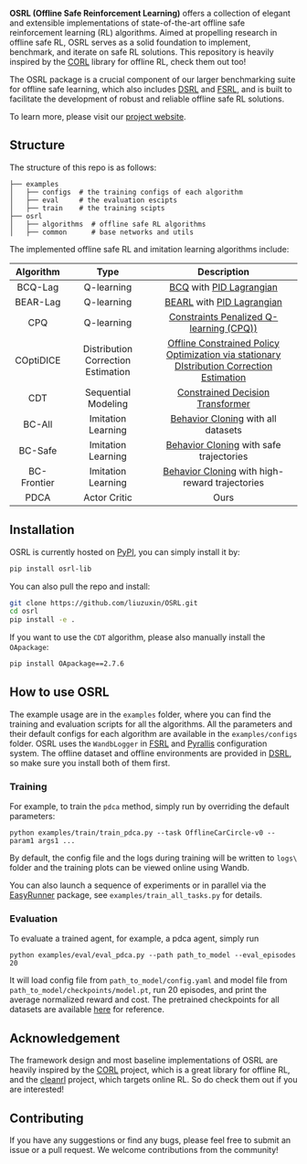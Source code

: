**OSRL (Offline Safe Reinforcement Learning)** offers a collection of elegant and extensible implementations of state-of-the-art offline safe reinforcement learning (RL) algorithms. Aimed at propelling research in offline safe RL, OSRL serves as a solid foundation to implement, benchmark, and iterate on safe RL solutions. This repository is heavily inspired by the [CORL](https://github.com/corl-team/CORL) library for offline RL, check them out too!

The OSRL package is a crucial component of our larger benchmarking suite for offline safe learning, which also includes [DSRL](https://github.com/liuzuxin/DSRL) and [FSRL](https://github.com/liuzuxin/FSRL), and is built to facilitate the development of robust and reliable offline safe RL solutions.

To learn more, please visit our [project website](http://www.offline-saferl.org).

## Structure
The structure of this repo is as follows:
```
├── examples
│   ├── configs  # the training configs of each algorithm
│   ├── eval     # the evaluation escipts
│   ├── train    # the training scipts
├── osrl
│   ├── algorithms  # offline safe RL algorithms
│   ├── common      # base networks and utils
```
The implemented offline safe RL and imitation learning algorithms include:

| Algorithm           | Type           | Description           |
|:-------------------:|:-----------------:|:------------------------:|
| BCQ-Lag             | Q-learning           | [BCQ](https://arxiv.org/pdf/1812.02900.pdf) with [PID Lagrangian](https://arxiv.org/abs/2007.03964) |
| BEAR-Lag            | Q-learning           | [BEARL](https://arxiv.org/abs/1906.00949) with [PID Lagrangian](https://arxiv.org/abs/2007.03964)   |
| CPQ                 | Q-learning           | [Constraints Penalized Q-learning (CPQ))](https://arxiv.org/abs/2107.09003) |
| COptiDICE           | Distribution Correction Estimation           | [Offline Constrained Policy Optimization via stationary DIstribution Correction Estimation](https://arxiv.org/abs/2204.08957) |
| CDT                 | Sequential Modeling | [Constrained Decision Transformer](https://arxiv.org/abs/2302.07351) |
| BC-All                 | Imitation Learning | [Behavior Cloning](https://arxiv.org/abs/2302.07351) with all datasets |
| BC-Safe                 | Imitation Learning | [Behavior Cloning](https://arxiv.org/abs/2302.07351) with safe trajectories |
| BC-Frontier                 | Imitation Learning | [Behavior Cloning](https://arxiv.org/abs/2302.07351) with high-reward trajectories |
| PDCA                | Actor Critic | Ours |


## Installation

OSRL is currently hosted on [PyPI](https://pypi.org/project/osrl-lib), you can simply install it by:

```bash
pip install osrl-lib
```

You can also pull the repo and install:
```bash
git clone https://github.com/liuzuxin/OSRL.git
cd osrl
pip install -e .
```

If you want to use the `CDT` algorithm, please also manually install the `OApackage`:
```bash
pip install OApackage==2.7.6
```

## How to use OSRL

The example usage are in the `examples` folder, where you can find the training and evaluation scripts for all the algorithms. 
All the parameters and their default configs for each algorithm are available in the `examples/configs` folder. 
OSRL uses the `WandbLogger` in [FSRL](https://github.com/liuzuxin/FSRL) and [Pyrallis](https://github.com/eladrich/pyrallis) configuration system. The offline dataset and offline environments are provided in [DSRL](https://github.com/liuzuxin/DSRL), so make sure you install both of them first.

### Training
For example, to train the `pdca` method, simply run by overriding the default parameters:

```shell
python examples/train/train_pdca.py --task OfflineCarCircle-v0 --param1 args1 ...
```
By default, the config file and the logs during training will be written to `logs\` folder and the training plots can be viewed online using Wandb.

You can also launch a sequence of experiments or in parallel via the [EasyRunner](https://github.com/liuzuxin/easy-runner) package, see `examples/train_all_tasks.py` for details.

### Evaluation
To evaluate a trained agent, for example, a pdca agent, simply run
```shell
python examples/eval/eval_pdca.py --path path_to_model --eval_episodes 20
```
It will load config file from `path_to_model/config.yaml` and model file from `path_to_model/checkpoints/model.pt`, run 20 episodes, and print the average normalized reward and cost. The pretrained checkpoints for all datasets are available [here](https://drive.google.com/drive/folders/1lZmw2NVNR4YGUdrkih9o3rTMDrWCI_jw?usp=sharing) for reference.

## Acknowledgement

The framework design and most baseline implementations of OSRL are heavily inspired by the [CORL](https://github.com/corl-team/CORL) project, which is a great library for offline RL, and the [cleanrl](https://github.com/vwxyzjn/cleanrl) project, which targets online RL. So do check them out if you are interested!


## Contributing

If you have any suggestions or find any bugs, please feel free to submit an issue or a pull request. We welcome contributions from the community! 
